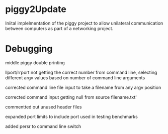 # piggy2Update

Iniital implelmentation of the piggy project to allow unilateral communication between computers as part of a networking project.

# Debugging

middle piggy double printing

llport/rrport not getting the correct number from command line, selecting different argv values based on number of command line arguments

corrected command line file input to take a filename from any argv position

corrected command input getting null from source filename.txt'

commentted out unused header files

expanded port limits to include port used in testing benchmarks

added persr to command line switch
